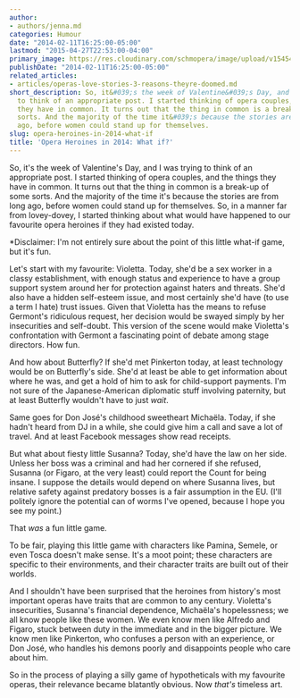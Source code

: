 ```yaml
---
author:
- authors/jenna.md
categories: Humour
date: "2014-02-11T16:25:00-05:00"
lastmod: "2015-04-27T22:53:00-04:00"
primary_image: https://res.cloudinary.com/schmopera/image/upload/v1545409169/media/webhook-uploads/1430189578313/Cherubino.jpg.jpg
publishDate: "2014-02-11T16:25:00-05:00"
related_articles:
- articles/operas-love-stories-3-reasons-theyre-doomed.md
short_description: So, it&#039;s the week of Valentine&#039;s Day, and I was trying
  to think of an appropriate post. I started thinking of opera couples, and the things
  they have in common. It turns out that the thing in common is a break-up of some
  sorts. And the majority of the time it&#039;s because the stories are from long
  ago, before women could stand up for themselves.
slug: opera-heroines-in-2014-what-if
title: 'Opera Heroines in 2014: What if?'
---
```


So, it's the week of Valentine's Day, and I was trying to think of an appropriate post. I started thinking of opera couples, and the things they have in common. It turns out that the thing in common is a break-up of some sorts. And the majority of the time it's because the stories are from long ago, before women could stand up for themselves. So, in a manner far from lovey-dovey, I started thinking about what would have happened to our favourite opera heroines if they had existed today.

*Disclaimer: I'm not entirely sure about the point of this little what-if game, but it's fun.

Let's start with my favourite: Violetta. Today, she'd be a sex worker in a classy establishment, with enough status and experience to have a group support system around her for protection against haters and threats. She'd also have a hidden self-esteem issue, and most certainly she'd have (to use a term I hate) trust issues. Given that Violetta has the means to refuse Germont's ridiculous request, her decision would be swayed simply by her insecurities and self-doubt. This version of the scene would make Violetta's confrontation with Germont a fascinating point of debate among stage directors. How fun.

And how about Butterfly? If she'd met Pinkerton today, at least technology would be on Butterfly's side. She'd at least be able to get information about where he was, and get a hold of him to ask for child-support payments. I'm not sure of the Japanese-American diplomatic stuff involving paternity, but at least Butterfly wouldn't have to just _wait_.

Same goes for Don José's childhood sweetheart Michaëla. Today, if she hadn't heard from DJ in a while, she could give him a call and save a lot of travel. And at least Facebook messages show read receipts.

But what about fiesty little Susanna? Today, she'd have the law on her side. Unless her boss was a criminal and had her cornered if she refused, Susanna (or Figaro, at the very least) could report the Count for being insane. I suppose the details would depend on where Susanna lives, but relative safety against predatory bosses is a fair assumption in the EU. (I'll politely ignore the potential can of worms I've opened, because I hope you see my point.)

That _was_ a fun little game.

To be fair, playing this little game with characters like Pamina, Semele, or even Tosca doesn't make sense. It's a moot point; these characters are specific to their environments, and their character traits are built out of their worlds.

And I shouldn't have been surprised that the heroines from history's most important operas have traits that are common to any century. Violetta's insecurities, Susanna's financial dependence, Michaëla's hopelessness; we all know people like these women. We even know men like Alfredo and Figaro, stuck between duty in the immediate and in the bigger picture. We know men like Pinkerton, who confuses a person with an experience, or Don José, who handles his demons poorly and disappoints people who care about him.

So in the process of playing a silly game of hypotheticals with my favourite operas, their relevance became blatantly obvious. Now _that's_ timeless art.
